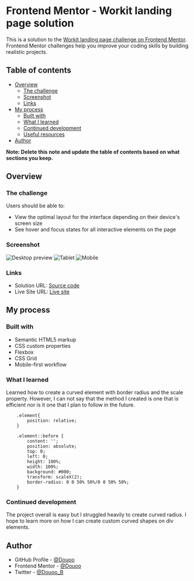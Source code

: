 # Frontend Mentor - Workit landing page solution

This is a solution to the [Workit landing page challenge on Frontend Mentor](https://www.frontendmentor.io/challenges/workit-landing-page-2fYnyle5lu). Frontend Mentor challenges help you improve your coding skills by building realistic projects. 

## Table of contents

- [Overview](#overview)
  - [The challenge](#the-challenge)
  - [Screenshot](#screenshot)
  - [Links](#links)
- [My process](#my-process)
  - [Built with](#built-with)
  - [What I learned](#what-i-learned)
  - [Continued development](#continued-development)
  - [Useful resources](#useful-resources)
- [Author](#author)

**Note: Delete this note and update the table of contents based on what sections you keep.**

## Overview

### The challenge

Users should be able to:

- View the optimal layout for the interface depending on their device's screen size
- See hover and focus states for all interactive elements on the page

### Screenshot

![Desktop preview](screenshot/desktop_preview.png)
![Tablet](screenshot/tablet.png)
![Mobile](screenshot/mobile.png)
### Links

- Solution URL: [Source code](https://github.com/Douoo/frontendmentor_challenges/tree/main/workit-landing-page)
- Live Site URL: [Live site](https://douoo.github.io/frontendmentor_challenges/workit-landing-page/)

## My process

### Built with

- Semantic HTML5 markup
- CSS custom properties
- Flexbox
- CSS Grid
- Mobile-first workflow


### What I learned

Learned how to create a curved element with border radius and the scale property. However, I can not say that the method I created is one that is efficient nor is it one that I plan to follow in the future.

```
    .element{
        position: relative;
    }

    .element::before {
        content: '';
        position: absolute;
        top: 0;
        left: 0;
        height: 100%;
        width: 100%;
        background: #000;
        transform: scaleX(2);
        border-radius: 0 0 50% 50%/0 0 50% 50%;
    }
```

### Continued development

The project overall is easy but I struggled heavily to create curved radius. I hope to learn more on how I can create custom curved shapes on div elements.

## Author

- GitHub Profile - [@Douoo](https://github.com/Douoo) 
- Frontend Mentor - [@Douoo](https://www.frontendmentor.io/profile/Douoo)
- Twitter - [@Douoo_B](https://twitter.com/Douoo_B)


